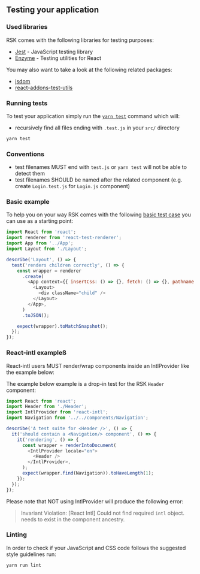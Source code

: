 ## Testing your application

### Used libraries

RSK comes with the following libraries for testing purposes:

* [Jest](https://facebook.github.io/jest/) - JavaScript testing library
* [Enzyme](https://github.com/airbnb/enzyme) - Testing utilities for React

You may also want to take a look at the following related packages:

* [jsdom](https://github.com/tmpvar/jsdom)
* [react-addons-test-utils](https://www.npmjs.com/package/react-addons-test-utils)

### Running tests

To test your application simply run the
[`yarn test`](https://github.com/kriasoft/react-starter-kit/blob/9014614edcb2f44b23298ca3287b9af3a14b6076/package.json#L152)
command which will:

* recursively find all files ending with `.test.js` in your `src/` directory

```bash
yarn test
```

### Conventions

* test filenames MUST end with `test.js` or `yarn test` will not be able to
  detect them
* test filenames SHOULD be named after the related component (e.g. create
  `Login.test.js` for `Login.js` component)

### Basic example

To help you on your way RSK comes with the following
[basic test case](https://github.com/kriasoft/react-starter-kit/blob/master/src/components/Layout/Layout.test.js)
you can use as a starting point:

```js
import React from 'react';
import renderer from 'react-test-renderer';
import App from '../App';
import Layout from './Layout';

describe('Layout', () => {
  test('renders children correctly', () => {
    const wrapper = renderer
      .create(
        <App context={{ insertCss: () => {}, fetch: () => {}, pathname: '' }}>
          <Layout>
            <div className="child" />
          </Layout>
        </App>,
      )
      .toJSON();

    expect(wrapper).toMatchSnapshot();
  });
});
```

### React-intl exampleß

React-intl users MUST render/wrap components inside an IntlProvider like the
example below:

The example below example is a drop-in test for the RSK `Header` component:

```js
import React from 'react';
import Header from './Header';
import IntlProvider from 'react-intl';
import Navigation from '../../components/Navigation';

describe('A test suite for <Header />', () => {
  it('should contain a <Navigation/> component', () => {
    it('rendering', () => {
      const wrapper = renderIntoDocument(
        <IntlProvider locale="en">
          <Header />
        </IntlProvider>,
      );
      expect(wrapper.find(Navigation)).toHaveLength(1);
    });
  });
});
```

Please note that NOT using IntlProvider will produce the following error:

> Invariant Violation: [React Intl] Could not find required `intl` object.
> <IntlProvider> needs to exist in the component ancestry.

### Linting

In order to check if your JavaScript and CSS code follows the suggested style
guidelines run:

```bash
yarn run lint
```
